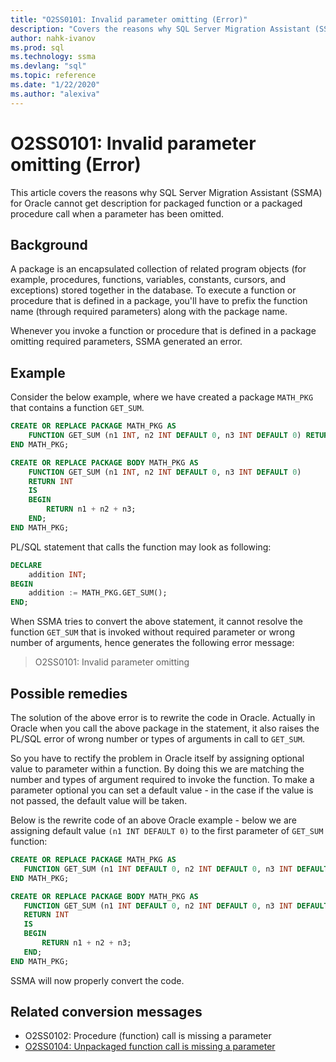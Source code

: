 ```yaml
---
title: "O2SS0101: Invalid parameter omitting (Error)"
description: "Covers the reasons why SQL Server Migration Assistant (SSMA) for Oracle cannot get description for packaged function or a packaged procedure call when a parameter has been omitted."
author: nahk-ivanov
ms.prod: sql
ms.technology: ssma
ms.devlang: "sql"
ms.topic: reference
ms.date: "1/22/2020"
ms.author: "alexiva"
---
```


# O2SS0101: Invalid parameter omitting (Error)

This article covers the reasons why SQL Server Migration Assistant (SSMA) for Oracle cannot get description for packaged function or a packaged procedure call when a parameter has been omitted.

## Background

A package is an encapsulated collection of related program objects (for example, procedures, functions, variables, constants, cursors, and exceptions) stored together in the database. To execute a function or procedure that is defined in a package, you'll have to prefix the function name (through required parameters) along with the package name.

Whenever you invoke a function or procedure that is defined in a package omitting required parameters, SSMA generated an error.

## Example

Consider the below example, where we have created a package `MATH_PKG` that contains a function `GET_SUM`.

```sql
CREATE OR REPLACE PACKAGE MATH_PKG AS
    FUNCTION GET_SUM (n1 INT, n2 INT DEFAULT 0, n3 INT DEFAULT 0) RETURN INT;
END MATH_PKG;

CREATE OR REPLACE PACKAGE BODY MATH_PKG AS
    FUNCTION GET_SUM (n1 INT, n2 INT DEFAULT 0, n3 INT DEFAULT 0)
    RETURN INT
    IS
    BEGIN
        RETURN n1 + n2 + n3;
    END;
END MATH_PKG;
```

PL/SQL statement that calls the function may look as following:

```sql
DECLARE
    addition INT;
BEGIN
    addition := MATH_PKG.GET_SUM();
END;
```

When SSMA tries to convert the above statement, it cannot resolve the function `GET_SUM` that is invoked without required parameter or wrong number of arguments, hence generates the following error message:

> O2SS0101: Invalid parameter omitting

## Possible remedies

The solution of the above error is to rewrite the code in Oracle. Actually in Oracle when you call the above package in the statement, it also raises the PL/SQL error of wrong number or types of arguments in call to `GET_SUM`.

So you have to rectify the problem in Oracle itself by assigning optional value to parameter within a function. By doing this we are matching the number and types of argument required to invoke the function. To make a parameter optional you can set a default value - in the case if the value is not passed, the default value will be taken.

Below is the rewrite code of an above Oracle example - below we are assigning default value `(n1 INT DEFAULT 0)` to the first parameter of `GET_SUM` function:

```sql
CREATE OR REPLACE PACKAGE MATH_PKG AS
   FUNCTION GET_SUM (n1 INT DEFAULT 0, n2 INT DEFAULT 0, n3 INT DEFAULT 0) RETURN INT;
END MATH_PKG;

CREATE OR REPLACE PACKAGE BODY MATH_PKG AS
   FUNCTION GET_SUM (n1 INT DEFAULT 0, n2 INT DEFAULT 0, n3 INT DEFAULT 0)
   RETURN INT
   IS
   BEGIN
       RETURN n1 + n2 + n3;
   END;
END MATH_PKG;
```

SSMA will now properly convert the code.

## Related conversion messages

* O2SS0102: Procedure (function) call is missing a parameter
* [O2SS0104: Unpackaged function call is missing a parameter](o2ss0104.md)

